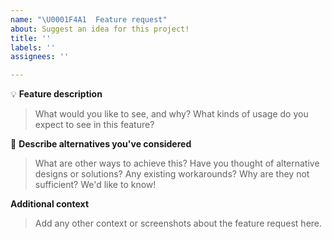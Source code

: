 ```yaml
---
name: "\U0001F4A1  Feature request"
about: Suggest an idea for this project!
title: ''
labels: ''
assignees: ''

---
```


💡 **Feature description**
> What would you like to see, and why?
> What kinds of usage do you expect to see in this feature?

💭 **Describe alternatives you've considered**
> What are other ways to achieve this? Have you thought of alternative designs or solutions?
> Any existing workarounds? Why are they not sufficient? We'd like to know!

**Additional context**
> Add any other context or screenshots about the feature request here.
